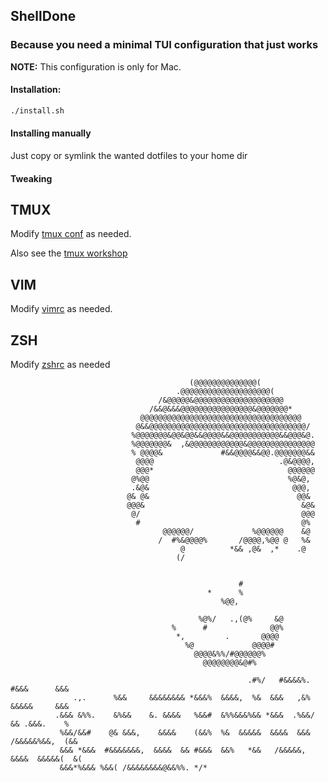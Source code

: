 ## ShellDone

### Because you need a minimal TUI configuration that just works

**NOTE:** This configuration is only for Mac.

#### Installation:

```sh
./install.sh
```

#### Installing manually

Just copy or symlink the wanted dotfiles to your home dir

#### Tweaking

## TMUX

Modify [tmux conf](./tmux/tmux.conf) as needed.

Also see the [tmux workshop](https://bigpandaio.github.io/tmux-workshop/)

## VIM

Modify [vimrc](./tmux/vimrc) as needed.

## ZSH

Modify [zshrc](./zsh/zshrc) as needed

                                            (@@@@@@@@@@@@@@(                                       
                                         .@@@@@@@@@@@@@@@@@@@@(                                    
                                     /&@@@@@&@@@@@@@@@@@@@@@@@@@@                                  
                                   /&&@&&&@@@@@@@@@@@@@@@@&@@@@@@@*                                
                                 @@@@@@@@@@@@@@@@@@@@@@@@@@@@@@@@@@@@                              
                                @&&@@@@@@@@@@@@@@@@@@@@@@@@@@@@@@@@@@@/                            
                               %@@@@@@@&@@&@@&&@@@@&&@@@@@@@@@@@&&@@@&@.                           
                               %@@@@@@@&  ,&@@@@@@@@@@@@&@@@@@@@@@@@@@@@                           
                               % @@@@&             #&&@@@@&&@@.@@@@@@@&&                           
                                @@@@                            .@&@@@@,                           
                                @@@*                              @@@@@@                           
                               @%@@                               %@&@,                            
                               .&@&                                @@@,                            
                              @& @&                                 @@&                            
                              @@@&                                   &@&                           
                               @/                                    @@@                           
                                #                                    @%                            
                                      @@@@@@/             %@@@@@@    &@                            
                                     /  #%&@@@@%       /@@@@,%@@ @   %&                            
                                          @          *&& ,@&  ,*    .@                             
                                         (/                                                        
                                                                                                   
                                                                                                   
                                                       #                                           
                                                *      %                                           
                                                   %@@,                                            
                                                                                                   
                                              %@%/   .,(@%     &@                                  
                                        %      #              @@%                                  
                                         *,         .       @@@@                                   
                                           %@             @@@@#                                    
                                             @@@@&%%/#@@@@@@%                                      
                                               @@@@@@@@&@#%                                        
                                                                                                   
                                                         .#%/   #&&&&%.   #&&&      &&&            
                  .,.      %&&     &&&&&&&& *&&&%  &&&&,  %&  &&&   ,&%   &&&&&     &&&            
              .&&& &%%.    &%&&    &. &&&&   %&&#  &%%&&&%&& *&&&  .%&&/ && .&&&.    %             
               %&&/&&#    @& &&&,    &&&&    (&&%  %&  &&&&&  &&&&  &&& /&&&&&%&&,  (&&            
               &&& *&&&  #&&&&&&&,  &&&&  && #&&&  &&%   *&&   /&&&&&, &&&&  &&&&&(  &(            
               &&&*%&&& %&&( /&&&&&&&&@&&%%. */*                                                 
